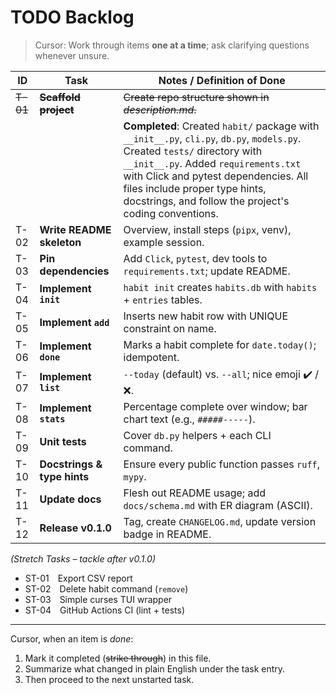# TODO Backlog

> Cursor: Work through items **one at a time**; ask clarifying questions whenever unsure.

| ID | Task | Notes / Definition of Done |
|----|------|----------------------------|
| ~~T-01~~ | ~~**Scaffold project**~~ | ~~Create repo structure shown in *description.md*.~~ |
| | | **Completed**: Created `habit/` package with `__init__.py`, `cli.py`, `db.py`, `models.py`. Created `tests/` directory with `__init__.py`. Added `requirements.txt` with Click and pytest dependencies. All files include proper type hints, docstrings, and follow the project's coding conventions. |
| T-02 | **Write README skeleton** | Overview, install steps (`pipx`, venv), example session. |
| T-03 | **Pin dependencies** | Add `Click`, `pytest`, dev tools to `requirements.txt`; update README. |
| T-04 | **Implement `init`** | `habit init` creates `habits.db` with `habits` + `entries` tables. |
| T-05 | **Implement `add`** | Inserts new habit row with UNIQUE constraint on name. |
| T-06 | **Implement `done`** | Marks a habit complete for `date.today()`; idempotent. |
| T-07 | **Implement `list`** | `--today` (default) vs. `--all`; nice emoji ✔️ / ❌. |
| T-08 | **Implement `stats`** | Percentage complete over window; bar chart text (e.g., `#####-----`). |
| T-09 | **Unit tests** | Cover `db.py` helpers + each CLI command. |
| T-10 | **Docstrings & type hints** | Ensure every public function passes `ruff`, `mypy`. |
| T-11 | **Update docs** | Flesh out README usage; add `docs/schema.md` with ER diagram (ASCII). |
| T-12 | **Release v0.1.0** | Tag, create `CHANGELOG.md`, update version badge in README. |

*(Stretch Tasks – tackle after v0.1.0)*

* ST-01 Export CSV report  
* ST-02 Delete habit command (`remove`)  
* ST-03 Simple curses TUI wrapper  
* ST-04 GitHub Actions CI (lint + tests)

---

Cursor, when an item is *done*:

1. Mark it completed (~~strike through~~) in this file.  
2. Summarize what changed in plain English under the task entry.  
3. Then proceed to the next unstarted task.
